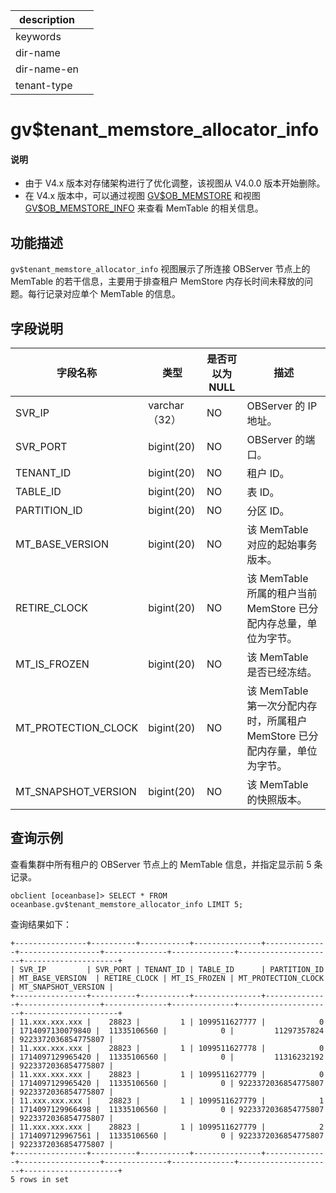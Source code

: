 |description||
|---|---|
|keywords||
|dir-name||
|dir-name-en||
|tenant-type||

# gv$tenant_memstore_allocator_info

<main id="notice" type='explain'>
<h4>说明</h4>
<ul><li>由于 V4.x 版本对存储架构进行了优化调整，该视图从 V4.0.0 版本开始删除。</li>
<li>在 V4.x 版本中，可以通过视图 <a href="600.gv-memstore-of-sys-tenant.md">GV$OB_MEMSTORE</a> 和视图 <a href="2000.gv-ob_memstore_info-of-sys-tenant.md">GV$OB_MEMSTORE_INFO</a> 来查看 MemTable 的相关信息。</li></ul>
</main>

## 功能描述

`gv$tenant_memstore_allocator_info` 视图展示了所连接 OBServer 节点上的 MemTable 的若干信息，主要用于排查租户 MemStore 内存长时间未释放的问题。每行记录对应单个 MemTable 的信息。

## 字段说明

|      **字段名称**   |   **类型**  | **是否可以为 NULL** |                  **描述**                 |
|---------------------|-------------|----------------|-----------------------------------------------|
| SVR_IP              | varchar（32） | NO           | OBServer 的 IP 地址。                         |
| SVR_PORT            | bigint(20)  | NO             | OBServer 的端口。                             |
| TENANT_ID           | bigint(20)  | NO             | 租户 ID。                                    |
| TABLE_ID            | bigint(20)  | NO             | 表 ID。                                     |
| PARTITION_ID        | bigint(20)  | NO             | 分区 ID。                                    |
| MT_BASE_VERSION     | bigint(20)  | NO             | 该 MemTable 对应的起始事务版本。                     |
| RETIRE_CLOCK        | bigint(20)  | NO             | 该 MemTable 所属的租户当前 MemStore 已分配内存总量，单位为字节。      |
| MT_IS_FROZEN        | bigint(20)  | NO             | 该 MemTable 是否已经冻结。                        |
| MT_PROTECTION_CLOCK | bigint(20)  | NO             | 该 MemTable 第一次分配内存时，所属租户 MemStore 已分配内存量，单位为字节。 |
| MT_SNAPSHOT_VERSION | bigint(20)  | NO             | 该 MemTable 的快照版本。                         |

## 查询示例

查看集群中所有租户的 OBServer 节点上的 MemTable 信息，并指定显示前 5 条记录。

```shell
obclient [oceanbase]> SELECT * FROM oceanbase.gv$tenant_memstore_allocator_info LIMIT 5;
```

查询结果如下：

```shell
+----------------+----------+-----------+---------------+--------------+------------------+--------------+--------------+---------------------+---------------------+
| SVR_IP         | SVR_PORT | TENANT_ID | TABLE_ID      | PARTITION_ID | MT_BASE_VERSION  | RETIRE_CLOCK | MT_IS_FROZEN | MT_PROTECTION_CLOCK | MT_SNAPSHOT_VERSION |
+----------------+----------+-----------+---------------+--------------+------------------+--------------+--------------+---------------------+---------------------+
| 11.xxx.xxx.xxx |    28823 |         1 | 1099511627777 |            0 | 1714097130079840 |  11335106560 |            0 |         11297357824 | 9223372036854775807 |
| 11.xxx.xxx.xxx |    28823 |         1 | 1099511627778 |            0 | 1714097129965420 |  11335106560 |            0 |         11316232192 | 9223372036854775807 |
| 11.xxx.xxx.xxx |    28823 |         1 | 1099511627779 |            0 | 1714097129965420 |  11335106560 |            0 | 9223372036854775807 | 9223372036854775807 |
| 11.xxx.xxx.xxx |    28823 |         1 | 1099511627779 |            1 | 1714097129966498 |  11335106560 |            0 | 9223372036854775807 | 9223372036854775807 |
| 11.xxx.xxx.xxx |    28823 |         1 | 1099511627779 |            2 | 1714097129967561 |  11335106560 |            0 | 9223372036854775807 | 9223372036854775807 |
+----------------+----------+-----------+---------------+--------------+------------------+--------------+--------------+---------------------+---------------------+
5 rows in set
```
